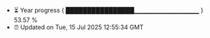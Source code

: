 - ⏳ Year progress { ████████████████▁▁▁▁▁▁▁▁▁▁▁▁▁▁ } 53.57 %
- ⏰ Updated on Tue, 15 Jul 2025 12:55:34 GMT

